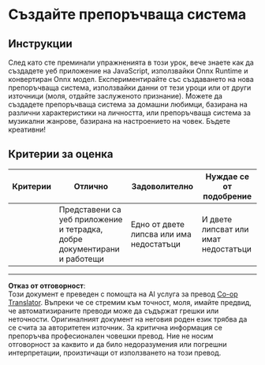 <!--
CO_OP_TRANSLATOR_METADATA:
{
  "original_hash": "799ed651e2af0a7cad17c6268db11578",
  "translation_date": "2025-09-05T00:48:46+00:00",
  "source_file": "4-Classification/4-Applied/assignment.md",
  "language_code": "bg"
}
-->
# Създайте препоръчваща система

## Инструкции

След като сте преминали упражненията в този урок, вече знаете как да създадете уеб приложение на JavaScript, използвайки Onnx Runtime и конвертиран Onnx модел. Експериментирайте със създаването на нова препоръчваща система, използвайки данни от тези уроци или от други източници (моля, отдайте заслуженото признание). Можете да създадете препоръчваща система за домашни любимци, базирана на различни характеристики на личността, или препоръчваща система за музикални жанрове, базирана на настроението на човек. Бъдете креативни!

## Критерии за оценка

| Критерии | Отлично                                                              | Задоволително                              | Нуждае се от подобрение                 |
| -------- | -------------------------------------------------------------------- | ----------------------------------------- | --------------------------------------- |
|          | Представени са уеб приложение и тетрадка, добре документирани и работещи | Едно от двете липсва или има недостатъци   | И двете липсват или имат недостатъци    |

---

**Отказ от отговорност**:  
Този документ е преведен с помощта на AI услуга за превод [Co-op Translator](https://github.com/Azure/co-op-translator). Въпреки че се стремим към точност, моля, имайте предвид, че автоматизираните преводи може да съдържат грешки или неточности. Оригиналният документ на неговия роден език трябва да се счита за авторитетен източник. За критична информация се препоръчва професионален човешки превод. Ние не носим отговорност за каквито и да било недоразумения или погрешни интерпретации, произтичащи от използването на този превод.